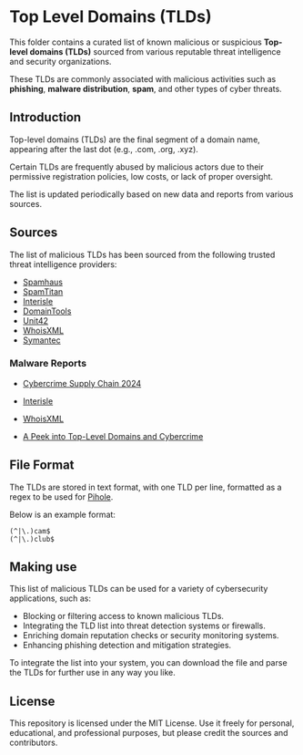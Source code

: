 # Top Level Domains (TLDs)

This folder contains a curated list of known malicious or suspicious **Top-level domains (TLDs)** sourced from various reputable threat intelligence and security organizations.

These TLDs are commonly associated with malicious activities such as **phishing**, **malware distribution**, **spam**, and other types of cyber threats.

## Introduction

Top-level domains (TLDs) are the final segment of a domain name, appearing after the last dot (e.g., .com, .org, .xyz). 

Certain TLDs are frequently abused by malicious actors due to their permissive registration policies, low costs, or lack of proper oversight.

The list is updated periodically based on new data and reports from various sources.

## Sources

The list of malicious TLDs has been sourced from the following trusted threat intelligence providers:

- [Spamhaus](https://www.spamtitan.com/)
- [SpamTitan](https://www.spamtitan.com/)
- [Interisle](https://interisle.net/)
- [DomainTools](https://whois.domaintools.com/)
- [Unit42](https://unit42.paloaltonetworks.com/)
- [WhoisXML](https://www.whoisxmlapi.com/)
- [Symantec](https://sep.securitycloud.symantec.com/v2/landing) 

### Malware Reports

- [Cybercrime Supply Chain 2024](https://static1.squarespace.com/static/63dbf2b9075aa2535887e365/t/673a102318cc943de2987231/1731858468631/CybercrimeSupplyChain2024.pdf)

- [Interisle](https://interisle.net/insights/phishing-landscape-2024-an-annual-study-of-the-scope-and-distribution-of-phishing)

- [WhoisXML](https://main.whoisxmlapi.com/blog/december-2022-new-domain-activity-highlights/pdf)

- [A Peek into Top-Level Domains and Cybercrime](https://unit42.paloaltonetworks.com/top-level-domains-cybercrime/)
      
## File Format

The TLDs are stored in text format, with one TLD per line, formatted as a regex to be used for [Pihole](https://pi-hole.net/).

Below is an example format:

```
(^|\.)cam$
(^|\.)club$
```

## Making use

This list of malicious TLDs can be used for a variety of cybersecurity applications, such as:

- Blocking or filtering access to known malicious TLDs.
- Integrating the TLD list into threat detection systems or firewalls.
- Enriching domain reputation checks or security monitoring systems.
- Enhancing phishing detection and mitigation strategies.

To integrate the list into your system, you can download the file and parse the TLDs for further use in any way you like.

## License

This repository is licensed under the MIT License. Use it freely for personal, educational, and professional purposes, but please credit the sources and contributors.
